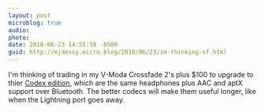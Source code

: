 ```yaml
---
layout: post
microblog: true
audio: 
photo: 
date: 2018-06-23 14:55:58 -0500
guid: http://mjdescy.micro.blog/2018/06/23/im-thinking-of.html
---
```

I'm thinking of trading in my V-Moda Crossfade 2's plus $100 to upgrade to thier [Codex edition](https://v-moda.com/products/crossfade2-wireless-codex), which are the same headphones plus AAC and aptX support over Bluetooth. The better codecs will make them useful longer, like when the Lightning port goes away.
